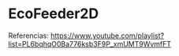 # EcoFeeder2D

Referencias:
https://www.youtube.com/playlist?list=PL6bqhqO0Ba776ksb3F9P_xmUMT9WvmfFT
